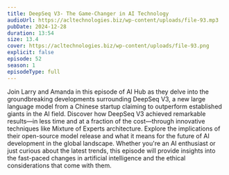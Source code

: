 ```yaml
---
title: DeepSeq V3- The Game-Changer in AI Technology 
audioUrl: https://acltechnologies.biz/wp-content/uploads/file-93.mp3
pubDate: 2024-12-28
duration: 13:54
size: 13.4
cover: https://acltechnologies.biz/wp-content/uploads/file-93.png
explicit: false
episode: 52
season: 1
episodeType: full
---
```

Join Larry and Amanda in this episode of AI Hub as they delve into the groundbreaking developments surrounding DeepSeq V3, a new large language model from a Chinese startup claiming to outperform established giants in the AI field. Discover how DeepSeq V3 achieved remarkable results—in less time and at a fraction of the cost—through innovative techniques like Mixture of Experts architecture. Explore the implications of their open-source model release and what it means for the future of AI development in the global landscape. Whether you're an AI enthusiast or just curious about the latest trends, this episode will provide insights into the fast-paced changes in artificial intelligence and the ethical considerations that come with them.